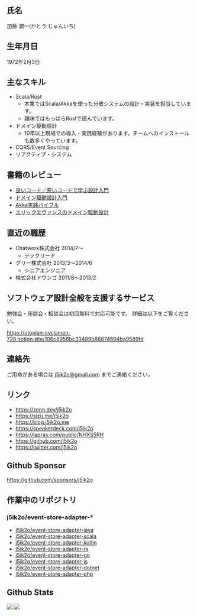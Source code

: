 <!--
**j5ik2o/j5ik2o** is a ✨ _special_ ✨ repository because its `README.md` (this file) appears on your GitHub profile.

Here are some ideas to get you started:

- 🔭 I’m currently working on ...
- 🌱 I’m currently learning ...
- 👯 I’m looking to collaborate on ...
- 🤔 I’m looking for help with ...
- 💬 Ask me about ...
- 📫 How to reach me: ...
- 😄 Pronouns: ...
- ⚡ Fun fact: ...
-->

## 氏名

加藤 潤一(かとう じゅんいち)

## 生年月日

1972年2月3日

## 主なスキル

- Scala/Rust
  - 本業ではScala/Akkaを使った分散システムの設計・実装を担当しています。
  - 趣味ではもっぱらRustで遊んでいます。
- ドメイン駆動設計
  - 10年以上現場での導入・実践経験があります。チームへのインストールも数多くやっています。 
- CQRS/Event Sourcing
- リアクティブ・システム

## 書籍のレビュー

- [良いコード／悪いコードで学ぶ設計入門](https://amzn.to/3zsY3EB)
- [ドメイン駆動設計入門](https://amzn.to/3AjfvYU)
- [Akka実践バイブル](https://amzn.to/3BlcmcC)
- [エリックエヴァンスのドメイン駆動設計](https://amzn.to/2YsDrfr)

## 直近の職歴

- Chatwork株式会社 2014/7〜
  - テックリード
- グリー株式会社 2013/3〜2014/6
  - シニアエンジニア
- 株式会社ドワンゴ 2011/8〜2013/2

## ソフトウェア設計全般を支援するサービス

勉強会・座談会・相談会は初回無料で対応可能です。
詳細は以下をご覧ください。

https://utopian-cyclamen-728.notion.site/106c8956bc33489b86874694ba9589fd

## 連絡先

ご用命がある場合は j5ik2o@gmail.com までご連絡ください。

## リンク

- https://zenn.dev/j5ik2o
- https://sizu.me/j5ik2o
- https://blog.j5ik2o.me
- https://speakerdeck.com/j5ik2o
- https://lapras.com/public/NHXS5RH
- https://github.com/j5ik2o
- https://twitter.com/j5ik2o

## Github Sponsor

https://github.com/sponsors/j5ik2o

## 作業中のリポジトリ

### j5ik2o/event-store-adapter-*

- [j5ik2o/event-store-adapter-java](https://github.com/j5ik2o/event-store-adapter-java)
- [j5ik2o/event-store-adapter-scala](https://github.com/j5ik2o/event-store-adapter-scala)
- [j5ik2o/event-store-adapter-kotlin](https://github.com/j5ik2o/event-store-adapter-kotlin)
- [j5ik2o/event-store-adapter-rs](https://github.com/j5ik2o/event-store-adapter-rs)
- [j5ik2o/event-store-adapter-go](https://github.com/j5ik2o/event-store-adapter-go)
- [j5ik2o/event-store-adapter-js](https://github.com/j5ik2o/event-store-adapter-js)
- [j5ik2o/event-store-adapter-dotnet](https://github.com/j5ik2o/event-store-adapter-dotnet)
- [j5ik2o/event-store-adapter-php](https://github.com/j5ik2o/event-store-adapter-php)

## Github Stats

<div>
  <img align="left" src="https://github-readme-stats.vercel.app/api?username=j5ik2o&count_private=true&show_icons=true" />
  <img align="left" src="https://github-readme-stats.vercel.app/api/top-langs/?username=j5ik2o&layout=compact" />
</div>



